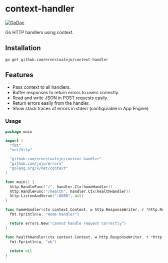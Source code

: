 
# context-handler

[![GoDoc](https://godoc.org/github.com/ernestoalejo/context-handler?status.svg)](https://godoc.org/github.com/ernestoalejo/context-handler)

Go HTTP handlers using context.


## Installation

```shell
go get github.com/ernestoalejo/context-handler
```


## Features

 - Pass context to all handlers.
 - Buffer responses to return errors to users correctly.
 - Read and write JSON in POST requests easily.
 - Return errors easily from the handler.
 - Show stack traces of errors in stderr (configurable in App Engine).


### Usage

```go
package main

import (
  "fmt"
  "net/http"

  "github.com/ernestoalejo/context-handler"
  "github.com/juju/errors"
  "golang.org/x/net/context"
)

func main() {
  http.HandleFunc("/", handler.Ctx(homeHandler))
  http.HandleFunc("/health", handler.Ctx(healthHandler))
  http.ListenAndServe(":8080", nil)
}

func homeHandler(ctx context.Context, w http.ResponseWriter, r *http.Request) error {
  fmt.Fprintln(w, "Home handler")

  return errors.New("cannot handle request correctly")
}

func healthHandler(ctx context.Context, w http.ResponseWriter, r *http.Request) error {
  fmt.Fprintln(w, "ok")
  
  return nil
}
```

